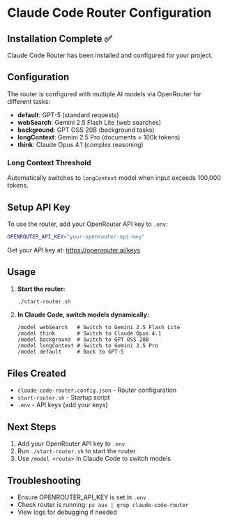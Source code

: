 # Claude Code Router Configuration

## Installation Complete ✅

Claude Code Router has been installed and configured for your project.

## Configuration

The router is configured with multiple AI models via OpenRouter for different tasks:

- **default**: GPT-5 (standard requests)
- **webSearch**: Gemini 2.5 Flash Lite (web searches)
- **background**: GPT OSS 20B (background tasks)
- **longContext**: Gemini 2.5 Pro (documents > 100k tokens)
- **think**: Claude Opus 4.1 (complex reasoning)

### Long Context Threshold

Automatically switches to `longContext` model when input exceeds 100,000 tokens.

## Setup API Key

To use the router, add your OpenRouter API key to `.env`:

```bash
OPENROUTER_API_KEY="your-openrouter-api-key"
```

Get your API key at: https://openrouter.ai/keys

## Usage

1. **Start the router:**

   ```bash
   ./start-router.sh
   ```

2. **In Claude Code, switch models dynamically:**
   ```
   /model webSearch   # Switch to Gemini 2.5 Flash Lite
   /model think       # Switch to Claude Opus 4.1
   /model background  # Switch to GPT OSS 20B
   /model longContext # Switch to Gemini 2.5 Pro
   /model default     # Back to GPT-5
   ```

## Files Created

- `claude-code-router.config.json` - Router configuration
- `start-router.sh` - Startup script
- `.env` - API keys (add your keys)

## Next Steps

1. Add your OpenRouter API key to `.env`
2. Run `./start-router.sh` to start the router
3. Use `/model <route>` in Claude Code to switch models

## Troubleshooting

- Ensure OPENROUTER_API_KEY is set in `.env`
- Check router is running: `ps aux | grep claude-code-router`
- View logs for debugging if needed
